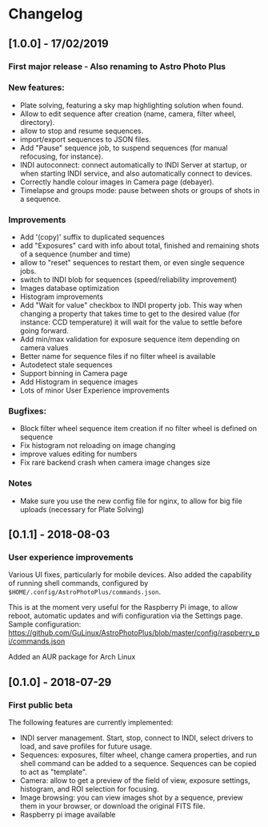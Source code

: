 # Changelog

## [1.0.0] - 17/02/2019
### First major release - Also renaming to Astro Photo Plus

### New features:

 - Plate solving, featuring a sky map highlighting solution when found.
 - Allow to edit sequence after creation (name, camera, filter wheel, directory).
 - allow to stop and resume sequences.
 - import/export sequences to JSON files.
 - Add "Pause" sequence job, to suspend sequences (for manual refocusing, for instance).
 - INDI autoconnect: connect automatically to INDI Server at startup, or when starting INDI service, and also automatically connect to devices.
 - Correctly handle colour images in Camera page (debayer).
 - Timelapse and groups mode: pause between shots or groups of shots in a sequence.

### Improvements

 - Add '(copy)' suffix to duplicated sequences
 - add "Exposures" card with info about total, finished and remaining shots of a sequence (number and time)
 - allow to "reset" sequences to restart them, or even single sequence jobs.
 - switch to INDI blob for sequences (speed/reliability improvement)
 - Images database optimization
 - Histogram improvements
 - Add "Wait for value" checkbox to INDI property job. This way when changing a property that takes time to get to the desired value (for instance: CCD temperature) it will wait for the value to settle before going forward.
 - Add min/max validation for exposure sequence item depending on camera values
 - Better name for sequence files if no filter wheel is available
 - Autodetect stale sequences
 - Support binning in Camera page
 - Add Histogram in sequence images
 - Lots of minor User Experience improvements

### Bugfixes:

 - Block filter wheel sequence item creation if no filter wheel is defined on sequence
 - Fix histogram not reloading on image changing
 - improve values editing for numbers
 - Fix rare backend crash when camera image changes size

### Notes
 - Make sure you use the new config file for nginx, to allow for big file uploads (necessary for Plate Solving)

## [0.1.1] - 2018-08-03
### User experience improvements
Various UI fixes, particularly for mobile devices.
Also added the capability of running shell commands, configured by `$HOME/.config/AstroPhotoPlus/commands.json`.

This is at the moment very useful for the Raspberry Pi image, to allow reboot, automatic updates and wifi configuration via the Settings page.
Sample configuration: https://github.com/GuLinux/AstroPhotoPlus/blob/master/config/raspberry_pi/commands.json

Added an AUR package for Arch Linux

## [0.1.0] - 2018-07-29
### First public beta
The following features are currently implemented:
 - INDI server management. Start, stop, connect to INDI, select drivers to load, and save profiles for future usage.
 - Sequences: exposures, filter wheel, change camera properties, and run shell command can be added to a sequence. Sequences can be copied to act as "template".
 - Camera: allow to get a preview of the field of view, exposure settings, histogram, and ROI selection for focusing.
 - Image browsing: you can view images shot by a sequence, preview them in your browser, or download the original FITS file.
 - Raspberry pi image available


